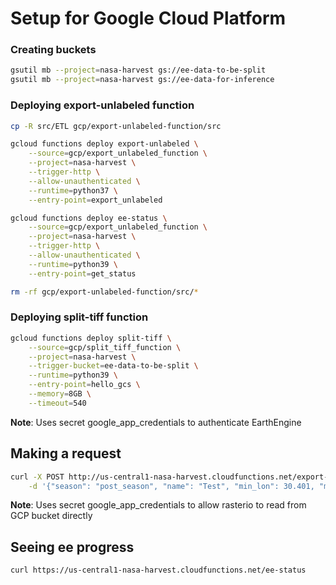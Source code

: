 # Setup for Google Cloud Platform
### Creating buckets
```bash
gsutil mb --project=nasa-harvest gs://ee-data-to-be-split
gsutil mb --project=nasa-harvest gs://ee-data-for-inference
```

### Deploying export-unlabeled function

```bash
cp -R src/ETL gcp/export-unlabeled-function/src

gcloud functions deploy export-unlabeled \
    --source=gcp/export_unlabeled_function \
    --project=nasa-harvest \
    --trigger-http \
    --allow-unauthenticated \
    --runtime=python37 \
    --entry-point=export_unlabeled

gcloud functions deploy ee-status \
    --source=gcp/export_unlabeled_function \
    --project=nasa-harvest \
    --trigger-http \
    --allow-unauthenticated \
    --runtime=python39 \
    --entry-point=get_status

rm -rf gcp/export-unlabeled-function/src/*
```
### Deploying split-tiff function
```bash
gcloud functions deploy split-tiff \
    --source=gcp/split_tiff_function \
    --project=nasa-harvest \
    --trigger-bucket=ee-data-to-be-split \
    --runtime=python39 \
    --entry-point=hello_gcs \
    --memory=8GB \
    --timeout=540
```

**Note**: Uses secret google_app_credentials to authenticate EarthEngine

## Making a request
```bash
curl -X POST http://us-central1-nasa-harvest.cloudfunctions.net/export-unlabeled -H "Content-Type:application/json" \
    -d '{"season": "post_season", "name": "Test", "min_lon": 30.401, "max_lon": 30.402, "min_lat": -2.227, "max_lat": -2.226}'
```
**Note**: Uses secret google_app_credentials to allow rasterio to read from GCP bucket directly

## Seeing ee progress
```bash
curl https://us-central1-nasa-harvest.cloudfunctions.net/ee-status
```
